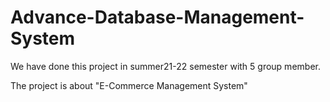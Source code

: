 # Advance-Database-Management-System

We have done this project in summer21-22 semester with 5 group member. 

The project is about "E-Commerce Management System"
